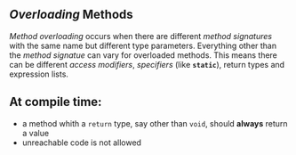 ## *Overloading* Methods
*Method overloading* occurs when there are different *method signatures* with the same name but different type parameters. Everything other than the *method signatue* can vary for overloaded methods. This means there can be different *access modifiers*, *specifiers* (like **`static`**), return types and expression lists. 

## At compile time:
* a method whith a `return` type, say other than `void`, should <b>always</b> return a value
* unreachable code is not allowed 
